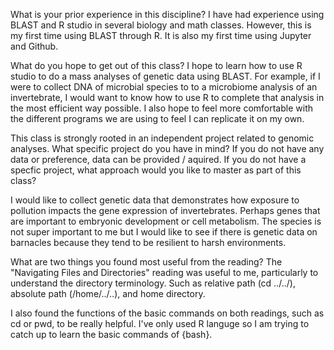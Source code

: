 What is your prior experience in this discipline?
I have had experience using BLAST and R studio in several biology and math classes. However, this is my first time using BLAST through R. It is also my first time using Jupyter and Github. 

What do you hope to get out of this class?
I hope to learn how to use R studio to do a mass analyses of genetic data using BLAST. For example, if I were to collect DNA of microbial species to to a microbiome analysis of an invertebrate, I would want to know how to use R to complete that analysis in the most efficient way possible. I also hope to feel more comfortable with the different programs we are using to feel I can replicate it on my own. 

This class is strongly rooted in an independent project related to genomic analyses. What specific project do you have in mind? If you do not have any data or preference, data can be provided / aquired. If you do not have a specfic project, what approach would you like to master as part of this class?

I would like to collect genetic data that demonstrates how exposure to pollution impacts the gene expression of invertebrates. Perhaps genes that are important to embryonic development or cell metabolism. The species is not super important to me but I would like to see if there is genetic data on barnacles because they tend to be resilient to harsh environments. 

What are two things you found most useful from the reading?
The "Navigating Files and Directories" reading was useful to me, particularly to understand the directory terminology. Such as relative path (cd ../../), absolute path (/home/../..), and home directory. 

I also found the functions of the basic commands on both readings, such as cd or pwd, to be really helpful. I've only used R languge so I am trying to catch up to learn the basic commands of {bash}. 
